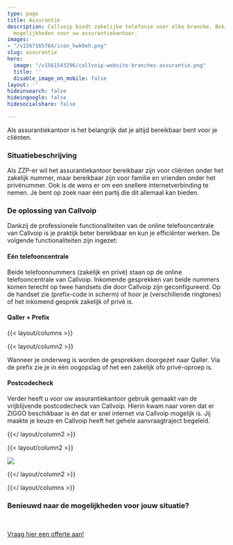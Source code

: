 ```yaml
---
type: page
title: Assurantie
description: Callvoip biedt zakelijke telefonie voor elke branche. Bekijk hier de
  mogelijkheden voor uw assurantiekantoor.
images:
- "/v1567165784/icon_hwk0eh.png"
slug: assurantie
hero:
  image: "/v1561543296/callvoip-website-branches-assurantie.png"
  title: ''
  disable_image_on_mobile: false
layout: ''
hideinsearch: false
hideingoogle: false
hidesocialshare: false

---
```

Als assurantiekantoor is het belangrijk dat je altijd bereikbaar bent voor je cliënten.

### Situatiebeschrijving

Als ZZP-er wil het assurantiekantoor bereikbaar zijn voor cliënten onder het zakelijk nummer, maar bereikbaar zijn voor familie en vrienden onder het privénummer. Ook is de wens er om een snellere internetverbinding te nemen. Je bent op zoek naar één partij die dit allemaal kan bieden.

### De oplossing van Callvoip

Dankzij de professionele functionaliteiten van de online telefooncentrale van Callvoip is je praktijk beter bereikbaar en kun je efficiënter werken. De volgende functionaliteiten zijn ingezet:

#### Eén telefooncentrale

Beide telefoonnummers (zakelijk en privé) staan op de online telefooncentrale van Callvoip. Inkomende gesprekken van beide nummers komen terecht op twee handsets die door Callvoip zijn geconfigureerd. Op de handset zie (prefix-code in scherm) of hoor je (verschillende ringtones) of het inkomend gesprek zakelijk of privé is.

#### Qaller + Prefix

{{< layout/columns >}}

{{< layout/column2 >}}

Wanneer je onderweg is worden de gesprekken doorgezet naar Qaller. Via de prefix zie je in één oogopslag of het een zakelijk ofo privé-oproep is.

#### Postcodecheck

Verder heeft u voor uw assurantiekantoor gebruik gemaakt van de vrijblijvende postcodecheck van Callvoip. Hierin kwam naar voren dat er ZIGGO beschikbaar is én dat er snel internet via Callvoip mogelijk is. Jij maakte je keuze en Callvoip heeft het gehele aanvraagtraject begeleid.

{{</ layout/column2 >}}

{{< layout/column2 >}}

![](https://res.cloudinary.com/callvoip/image/upload/v1562743614/Callvoip-website-branches-assurantie-postcodecheck.png)

{{</ layout/column2 >}}

{{</ layout/columns >}}

### Benieuwd naar de mogelijkheden voor jouw situatie?

<br>

<a href="/offerte/" class="button">Vraag hier een offerte aan!</a>